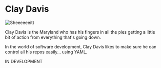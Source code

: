 # Clay Davis

![Sheeeeeeitt](http://www.quickmeme.com/img/90/9096cc5586a154e5b77c7e62a1e3f1d42fb96fd9514949f81fcb9182dd88441a.jpg)

Clay Davis is the Maryland who has his fingers in all the pies getting a little bit of action from everything that's going down.

In the world of software development, Clay Davis likes to make sure he can control all his repos easily... using YAML.

IN DEVELOPMENT
